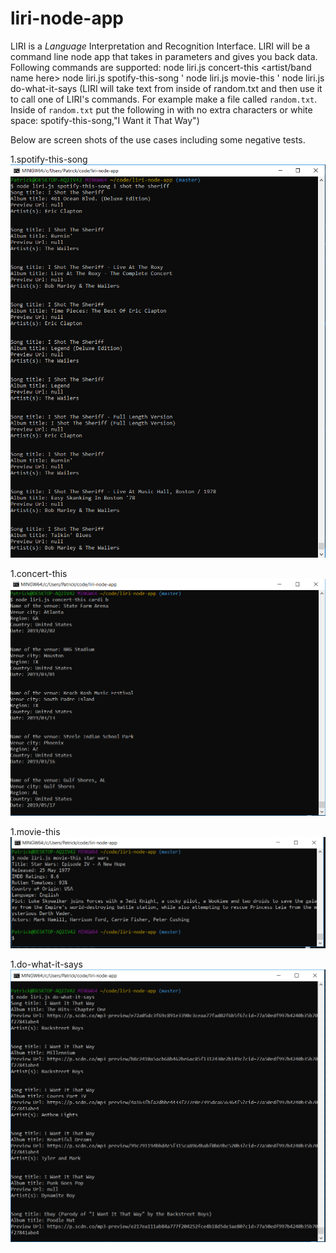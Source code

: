 # liri-node-app
LIRI is a _Language_ Interpretation and Recognition Interface. LIRI will be a command line node app that takes in parameters and gives you back data. Following commands are supported:
node liri.js concert-this <artist/band name here>
node liri.js spotify-this-song '<song name here>
node liri.js movie-this '<movie name here>
node liri.js do-what-it-says (LIRI will take text from inside of random.txt and then use it to call one of LIRI's commands.  For example make a file called `random.txt`. Inside of `random.txt` put the following in with no extra characters or white space: spotify-this-song,"I Want it That Way")

Below are screen shots of the use cases including some negative tests.

1.spotify-this-song
![node liri.js spotify-this-song i shot the sheriff](https://github.com/pm38702003/liri-node-app/blob/master/proofOfLifeImages/spotifyThisSong.PNG)

1.concert-this
![node liri.js concert-this cardi b](https://github.com/pm38702003/liri-node-app/blob/master/proofOfLifeImages/concertThis.PNG)

1.movie-this
![node liri.js movie-this star wars](https://github.com/pm38702003/liri-node-app/blob/master/proofOfLifeImages/movieThis.PNG)

1.do-what-it-says
![node liri.js do-what-it-says](https://github.com/pm38702003/liri-node-app/blob/master/proofOfLifeImages/doWhatItSays.PNG)
